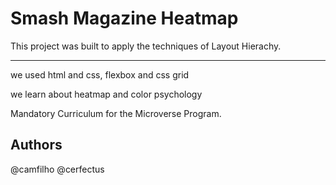 # Smash Magazine Heatmap

This project was built to apply the techniques of Layout Hierachy.

***
we used html and css, flexbox and css grid

we learn about heatmap and color psychology

Mandatory Curriculum for the Microverse Program.

## Authors
@camfilho
@cerfectus

